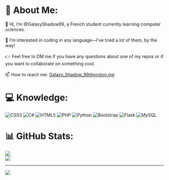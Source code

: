 # 💫 About Me:
👋 Hi, I’m @GalaxyShadow99, a French student currently learning computer sciences.<br><br>👀 I’m interested in coding in any language—I’ve tried a lot of them, by the way!<br><br>👉 Feel free to DM me if you have any questions about one of my repos or if you want to collaborate on something cool.<br><br>📫 How to reach me: Galaxy_Shadow_99@proton.me


# 💻 Knowledge:
![CSS3](https://img.shields.io/badge/css3-%231572B6.svg?style=for-the-badge&logo=css3&logoColor=white) ![C#](https://img.shields.io/badge/c%23-%23239120.svg?style=for-the-badge&logo=csharp&logoColor=white) ![HTML5](https://img.shields.io/badge/html5-%23E34F26.svg?style=for-the-badge&logo=html5&logoColor=white) ![PHP](https://img.shields.io/badge/php-%23777BB4.svg?style=for-the-badge&logo=php&logoColor=white) ![Python](https://img.shields.io/badge/python-3670A0?style=for-the-badge&logo=python&logoColor=ffdd54)  ![Bootstrap](https://img.shields.io/badge/bootstrap-%238511FA.svg?style=for-the-badge&logo=bootstrap&logoColor=white) ![Flask](https://img.shields.io/badge/flask-%23000.svg?style=for-the-badge&logo=flask&logoColor=white) ![MySQL](https://img.shields.io/badge/mysql-4479A1.svg?style=for-the-badge&logo=mysql&logoColor=white)
# 📊 GitHub Stats:
![](https://github-readme-streak-stats.herokuapp.com/?user=GalaxyShadow99&theme=dark&hide_border=false)<br/>
![](https://github-readme-stats.vercel.app/api/top-langs/?username=GalaxyShadow99&theme=dark&hide_border=false&include_all_commits=true&count_private=false&layout=compact)

---
[![](https://visitcount.itsvg.in/api?id=GalaxyShadow99&icon=10&color=12)](https://visitcount.itsvg.in)

<!-- Proudly created with GPRM ( https://gprm.itsvg.in ) wonderfull website btw-->
